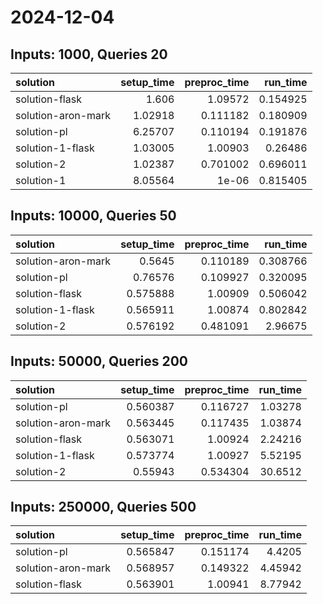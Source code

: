 # 2024-12-04

## Inputs: 1000, Queries 20

| solution           |   setup_time |   preproc_time |   run_time |
|:-------------------|-------------:|---------------:|-----------:|
| solution-flask     |      1.606   |       1.09572  |   0.154925 |
| solution-aron-mark |      1.02918 |       0.111182 |   0.180909 |
| solution-pl        |      6.25707 |       0.110194 |   0.191876 |
| solution-1-flask   |      1.03005 |       1.00903  |   0.26486  |
| solution-2         |      1.02387 |       0.701002 |   0.696011 |
| solution-1         |      8.05564 |       1e-06    |   0.815405 |

## Inputs: 10000, Queries 50

| solution           |   setup_time |   preproc_time |   run_time |
|:-------------------|-------------:|---------------:|-----------:|
| solution-aron-mark |     0.5645   |       0.110189 |   0.308766 |
| solution-pl        |     0.76576  |       0.109927 |   0.320095 |
| solution-flask     |     0.575888 |       1.00909  |   0.506042 |
| solution-1-flask   |     0.565911 |       1.00874  |   0.802842 |
| solution-2         |     0.576192 |       0.481091 |   2.96675  |

## Inputs: 50000, Queries 200

| solution           |   setup_time |   preproc_time |   run_time |
|:-------------------|-------------:|---------------:|-----------:|
| solution-pl        |     0.560387 |       0.116727 |    1.03278 |
| solution-aron-mark |     0.563445 |       0.117435 |    1.03874 |
| solution-flask     |     0.563071 |       1.00924  |    2.24216 |
| solution-1-flask   |     0.573774 |       1.00927  |    5.52195 |
| solution-2         |     0.55943  |       0.534304 |   30.6512  |

## Inputs: 250000, Queries 500

| solution           |   setup_time |   preproc_time |   run_time |
|:-------------------|-------------:|---------------:|-----------:|
| solution-pl        |     0.565847 |       0.151174 |    4.4205  |
| solution-aron-mark |     0.568957 |       0.149322 |    4.45942 |
| solution-flask     |     0.563901 |       1.00941  |    8.77942 |